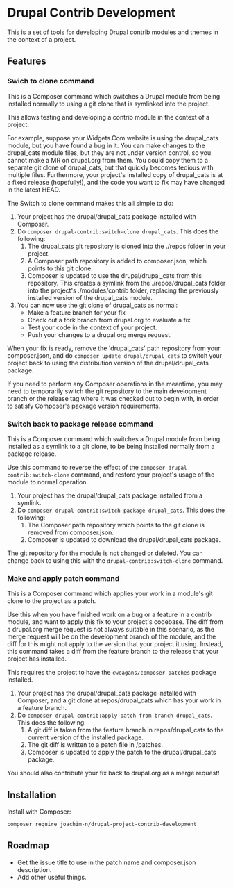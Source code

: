 # Drupal Contrib Development

This is a set of tools for developing Drupal contrib modules and themes in the
context of a project.

## Features

### Swich to clone command

This is a Composer command which switches a Drupal module from being installed
normally to using a git clone that is symlinked into the project.

This allows testing and developing a contrib module in the context of a project.

For example, suppose your Widgets.Com website is using the drupal_cats module,
but you have found a bug in it. You can make changes to the drupal_cats module
files, but they are not under version control, so you cannot make a MR on
drupal.org from them. You could copy them to a separate git clone of
drupal_cats, but that quickly becomes tedious with multiple files. Furthermore,
your project's installed copy of drupal_cats is at a fixed release (hopefully!),
and the code you want to fix may have changed in the latest HEAD.

The Switch to clone command makes this all simple to do:

1. Your project has the drupal/drupal_cats package installed with Composer.
2. Do `composer drupal-contrib:switch-clone drupal_cats`. This does the
   following:
    1. The drupal_cats git repository is cloned into the ./repos folder in your
       project.
    2. A Composer path repository is added to composer.json, which points to
       this git clone.
    3. Composer is updated to use the drupal/drupal_cats from this repository.
       This creates a symlink from the ./repos/drupal_cats folder into the
       project's ./modules/contrib folder, replacing the previously installed
       version of the drupal_cats module.
3. You can now use the git clone of drupal_cats as normal:
    * Make a feature branch for your fix
    * Check out a fork branch from drupal.org to evaluate a fix
    * Test your code in the context of your project.
    * Push your changes to a drupal.org merge request.

When your fix is ready, remove the 'drupal_cats' path repository from your
composer.json, and do `composer update drupal/drupal_cats` to switch your
project back to using the distribution version of the drupal/drupal_cats
package.

If you need to perform any Composer operations in the meantime, you may need to
temporarily switch the git repository to the main development branch or the
release tag where it was checked out to begin with, in order to satisfy
Composer's package version requirements.

### Switch back to package release command

This is a Composer command which switches a Drupal module from being installed
as a symlink to a git clone, to be being installed normally from a package
release.

Use this command to reverse the effect of the `composer
drupal-contrib:switch-clone` command, and restore your project's usage of the
module to normal operation.

1. Your project has the drupal/drupal_cats package installed from a symlink.
2. Do `composer drupal-contrib:switch-package drupal_cats`. This does the
   following:
   1. The Composer path repository which points to the git clone is removed from
      composer.json.
   2. Composer is updated to download the drupal/drupal_cats package.

The git repository for the module is not changed or deleted. You can change back
to using this with the `drupal-contrib:switch-clone` command.

### Make and apply patch command

This is a Composer command which applies your work in a module's git clone to
the project as a patch.

Use this when you have finished work on a bug or a feature in a contrib module,
and want to apply this fix to your project's codebase. The diff from a
drupal.org merge request is not always suitable in this scenario, as the merge
request will be on the development branch of the module, and the diff for this
might not apply to the version that your project it using. Instead, this command
takes a diff from the feature branch to the release that your project has
installed.

This requires the project to have the `cweagans/composer-patches` package
installed.

1. Your project has the drupal/drupal_cats package installed with Composer, and
   a git clone at repos/drupal_cats which has your work in a feature branch.
2. Do `composer drupal-contrib:apply-patch-from-branch drupal_cats`. This does
   the following:
   1. A git diff is taken from the feature branch in repos/drupal_cats to the
      current version of the installed package.
   2. The git diff is written to a patch file in /patches.
   3. Composer is updated to apply the patch to the drupal/drupal_cats package.

You should also contribute your fix back to drupal.org as a merge request!

## Installation

Install with Composer:

```
composer require joachim-n/drupal-project-contrib-development
```

## Roadmap

* Get the issue title to use in the patch name and composer.json description.
* Add other useful things.
